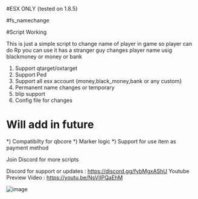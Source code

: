 #ESX ONLY {tested on 1.8.5}

#fs_namechange

#Script Working

This is just a simple script to change name of player in game so player can do Rp you can use it has a stranger guy changes player name usig blackmoney or money or bank

1) Support qtarget/oxtarget
2) Support Ped
3) Support all esx account {money,black_money,bank or any custom}
4) Permanent name changes or temporary
5) blip support
6) Config file for changes

# Will add in future
*) Compatibilty for qbcore 
*) Marker logic
*) Support for use item as payment method

Join Discord for more scripts

Discord for support or updates : https://discord.gg/fybMgxAShU
Youtube Preview Video : https://youtu.be/NsVIIPQaEhM



![image](https://github.com/FwB-Studio/fs_namechange/assets/78591839/a31ede9d-6979-47c6-8f7e-b1d955293834)

